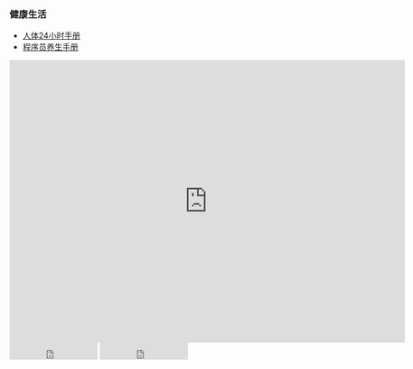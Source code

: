 ### 健康生活

- [人体24小时手册](http://t.cn/EUxp3qS)
- [程序员养生手册](http://t.cn/EUJOoXE)

<iframe src="http://app.siweidaotu.com/#Rbf159c73840b6401851e2eb2dc5afb56" width="700px" height="500px" frameborder="0" scrolling="no"></iframe>

<iframe src="https://ghbtns.com/github-btn.html?user=yidao620c&amp;repo=python3-cookbook&amp;type=watch&amp;count=true&amp;size=large" allowtransparency="true" frameborder="0" scrolling="0" width="156px" height="30px"></iframe>

<iframe src="https://ghbtns.com/github-btn.html?user=yidao620c&amp;repo=python3-cookbook&amp;type=fork&amp;count=true&amp;size=large" allowtransparency="true" frameborder="0" scrolling="0" width="156px" height="30px"></iframe>
